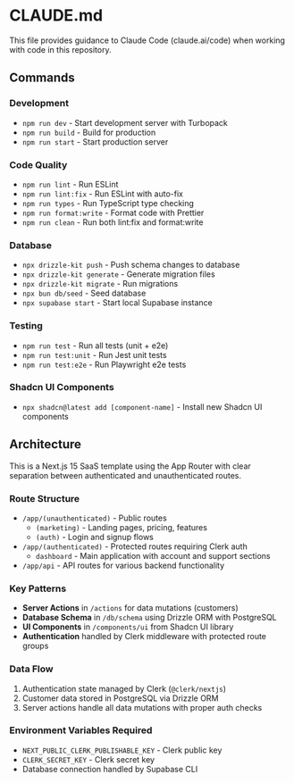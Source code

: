 # CLAUDE.md

This file provides guidance to Claude Code (claude.ai/code) when working with code in this repository.

## Commands

### Development
- `npm run dev` - Start development server with Turbopack
- `npm run build` - Build for production
- `npm run start` - Start production server

### Code Quality
- `npm run lint` - Run ESLint
- `npm run lint:fix` - Run ESLint with auto-fix
- `npm run types` - Run TypeScript type checking
- `npm run format:write` - Format code with Prettier
- `npm run clean` - Run both lint:fix and format:write

### Database
- `npx drizzle-kit push` - Push schema changes to database
- `npx drizzle-kit generate` - Generate migration files
- `npx drizzle-kit migrate` - Run migrations
- `npx bun db/seed` - Seed database
- `npx supabase start` - Start local Supabase instance

### Testing
- `npm run test` - Run all tests (unit + e2e)
- `npm run test:unit` - Run Jest unit tests
- `npm run test:e2e` - Run Playwright e2e tests

### Shadcn UI Components
- `npx shadcn@latest add [component-name]` - Install new Shadcn UI components

## Architecture

This is a Next.js 15 SaaS template using the App Router with clear separation between authenticated and unauthenticated routes.

### Route Structure
- `/app/(unauthenticated)` - Public routes
  - `(marketing)` - Landing pages, pricing, features
  - `(auth)` - Login and signup flows
- `/app/(authenticated)` - Protected routes requiring Clerk auth
  - `dashboard` - Main application with account and support sections
- `/app/api` - API routes for various backend functionality

### Key Patterns
- **Server Actions** in `/actions` for data mutations (customers)
- **Database Schema** in `/db/schema` using Drizzle ORM with PostgreSQL
- **UI Components** in `/components/ui` from Shadcn UI library
- **Authentication** handled by Clerk middleware with protected route groups

### Data Flow
1. Authentication state managed by Clerk (`@clerk/nextjs`)
2. Customer data stored in PostgreSQL via Drizzle ORM
3. Server actions handle all data mutations with proper auth checks

### Environment Variables Required
- `NEXT_PUBLIC_CLERK_PUBLISHABLE_KEY` - Clerk public key
- `CLERK_SECRET_KEY` - Clerk secret key
- Database connection handled by Supabase CLI